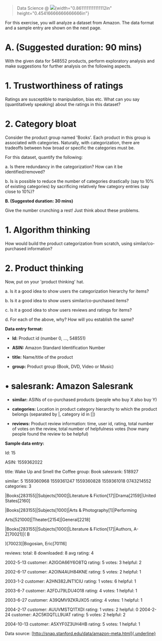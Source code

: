 > Data Science @ ![](media/image1.jpg){width="0.8611111111111112in"
> height="0.45416666666666666in"}

For this exercise, you will analyze a dataset from Amazon. The data
format and a sample entry are shown on the next page.

# A. (Suggested duration: 90 mins) 

With the given data for 548552 products, perform exploratory analysis
and make suggestions for further analysis on the following aspects.

# 1. Trustworthiness of ratings 

Ratings are susceptible to manipulation, bias etc. What can you say
(quantitatively speaking) about the ratings in this dataset?

# 2. Category bloat 

Consider the product group named \'Books\'. Each product in this group
is associated with categories. Naturally, with categorization, there are
tradeoffs between how broad or specific the categories must be.

For this dataset, quantify the following:

a.  Is there redundancy in the categorization? How can it be
    identified/removed?

b.  Is is possible to reduce the number of categories drastically (say
    to 10% of existing categories) by sacrificing relatively few
    category entries (say close to 10%)?

**B. (Suggested duration: 30 mins)**

Give the number crunching a rest! Just think about these problems.

# 1. Algorithm thinking 

How would build the product categorization from scratch, using
similar/co-purchased information?

# 2. Product thinking 

Now, put on your \'product thinking\' hat.

a.  Is it a good idea to show users the categorization hierarchy for
    items?

b.  Is it a good idea to show users similar/co-purchased items?

c.  Is it a good idea to show users reviews and ratings for items?

d.  For each of the above, why? How will you establish the same?

**Data entry format:**

-   **Id:** Product id (number 0, \..., 548551)

-   **ASIN:** Amazon Standard Identification Number

-   **title:** Name/title of the product

-   **group:** Product group (Book, DVD, Video or Music)

# • salesrank: Amazon Salesrank 

-   **similar:** ASINs of co-purchased products (people who buy X also
    buy Y)

-   **categories:** Location in product category hierarchy to which the
    product belongs (separated by \|, category id in \[\])

-   **reviews:** Product review information: time, user id, rating,
    total number of votes on the review, total number of helpfulness
    votes (how many people found the review to be helpful)

**Sample data entry:**

Id: 15

ASIN: 1559362022

title: Wake Up and Smell the Coffee group: Book salesrank: 518927

similar: 5 1559360968 1559361247 1559360828 1559361018 0743214552
categories: 3

\|Books\[283155\]\|Subjects\[1000\]\|Literature &
Fiction\[17\]\|Drama\[2159\]\|United States\[2160\]

\|Books\[283155\]\|Subjects\[1000\]\|Arts & Photography\[1\]\|Performing

Arts\[521000\]\|Theater\[2154\]\|General\[2218\]

\|Books\[283155\]\|Subjects\[1000\]\|Literature &
Fiction\[17\]\|Authors, A-Z\[70021\]\|( B

)\[70023\]\|Bogosian, Eric\[70116\]

reviews: total: 8 downloaded: 8 avg rating: 4

2002-5-13 customer: A2IGOA66Y6O8TQ rating: 5 votes: 3 helpful: 2

2002-6-17 customer: A2OIN4AUH84KNE rating: 5 votes: 2 helpful: 1

2003-1-2 customer: A2HN382JNT1CIU rating: 1 votes: 6 helpful: 1

2003-6-7 customer: A2FDJ79LDU4O18 rating: 4 votes: 1 helpful: 1

2003-6-27 customer: A39QMV9ZKRJXO5 rating: 4 votes: 1 helpful: 1

2004-2-17 customer: AUUVMSTQ1TXDI rating: 1 votes: 2 helpful: 0
2004-2-24 customer: A2C5K0QTLL9UAT rating: 5 votes: 2 helpful: 2

2004-10-13 customer: A5XYF0Z3UH4HB rating: 5 votes: 1 helpful: 1

Data source:
[http://snap.stanford.edu/data/amazon-meta.html]{.underline}

